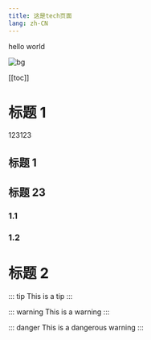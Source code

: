 ```yaml
---
title: 这是tech页面
lang: zh-CN
---
```


hello world

![bg](~@static/bg.jpg)

[[toc]]

# 标题 1

123123

## 标题 1

## 标题 23

### 1.1

### 1.2

# 标题 2

::: tip
This is a tip
:::

::: warning
This is a warning
:::

::: danger
This is a dangerous warning
:::
